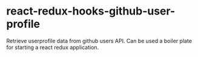 # react-redux-hooks-github-user-profile
Retrieve userprofile data from github users API. Can be used a boiler plate for starting a react redux application.
